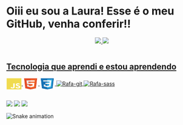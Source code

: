 # Oiii eu sou a Laura! Esse é o meu GitHub, venha conferir!!
<div align="center">
  <a href="https://github.com/LauraRaellen">
  <img height="180em" src="https://github-readme-stats.vercel.app/api?username=LauraRaellen&show_icons=true&theme=dracula&include_all_commits=true&count_private=true"/>
  <img height="180em" src="https://github-readme-stats.vercel.app/api/top-langs/?username=LauraRaellen&layout=compact&langs_count=7&theme=dracula"/>
</div>
<div style="display: inline_block"><br>
  <h2> Tecnologia que aprendi e estou aprendendo </h2>
  
  <img align="center" alt="Rafa-Js" height="30" width="40" src="https://raw.githubusercontent.com/devicons/devicon/master/icons/javascript/javascript-plain.svg">
  <img align="center" alt="Rafa-HTML" height="30" width="40" src="https://raw.githubusercontent.com/devicons/devicon/master/icons/html5/html5-original.svg">
  <img align="center" alt="Rafa-CSS" height="30" width="40" src="https://raw.githubusercontent.com/devicons/devicon/master/icons/css3/css3-original.svg">
  <img align="center" alt="Rafa-git" height="30" width="40" src="https://user-images.githubusercontent.com/89939694/178088284-d137a2bf-2c90-4c3d-9332-ebfb961baee7.svg">
  <img align="center" alt="Rafa-sass" height="30" width="40" src="https://user-images.githubusercontent.com/89939694/178088348-eed4e72b-0135-48e1-a0bc-d6b045797ac8.svg">
</div>
  
  ##
 
<div> 
 <a href="https://discord.com/channels/327861810768117763/800726407135100948" target="_blank"><img src="https://img.shields.io/badge/Discord-7289DA?style=for-the-badge&logo=discord&logoColor=white" target="_blank"></a> 
  <a href = "mailto:lauraraellen@gmail.com"><img src="https://img.shields.io/badge/-Gmail-%23333?style=for-the-badge&logo=gmail&logoColor=white" target="_blank"></a>
  <a href="https://www.linkedin.com/in/laura-raellen-830319237/" target="_blank"><img src="https://img.shields.io/badge/-LinkedIn-%230077B5?style=for-the-badge&logo=linkedin&logoColor=white" target="_blank"></a> 
 
  ![Snake animation](https://github.com/LauraRaellen/LauraRaellen/blob/output/github-contribution-grid-snake.svg)
 
</div>

